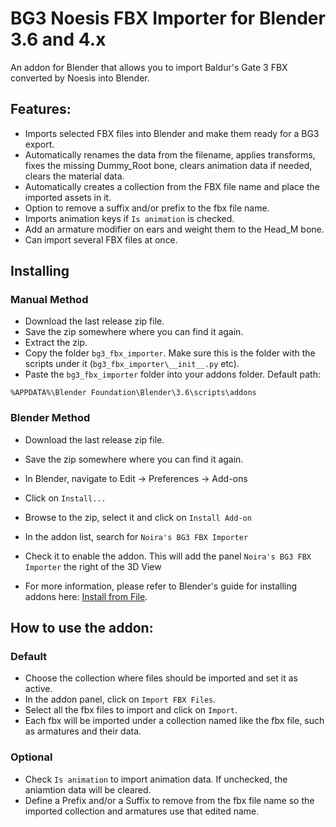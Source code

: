 # BG3 Noesis FBX Importer for Blender 3.6 and 4.x

An addon for Blender that allows you to import Baldur's Gate 3 FBX converted by Noesis into Blender.

## Features:  
* Imports selected FBX files into Blender and make them ready for a BG3 export.
* Automatically renames the data from the filename, applies transforms, fixes the missing Dummy_Root bone, clears animation data if needed, clears the material data.
* Automatically creates a collection from the FBX file name and place the imported assets in it.
* Option to remove a suffix and/or prefix to the fbx file name.
* Imports animation keys if `Is animation` is checked.
* Add an armature modifier on ears and weight them to the Head_M bone.
* Can import several FBX files at once.

## Installing

### Manual Method  
* Download the last release zip file.
* Save the zip somewhere where you can find it again.
* Extract the zip.
* Copy the folder `bg3_fbx_importer`. Make sure this is the folder with the scripts under it (`bg3_fbx_importer\__init__.py` etc).
* Paste the `bg3_fbx_importer` folder into your addons folder. Default path:
```
%APPDATA%\Blender Foundation\Blender\3.6\scripts\addons
```
### Blender Method

* Download the last release zip file.
* Save the zip somewhere where you can find it again.
* In Blender, navigate to Edit -> Preferences -> Add-ons
* Click on `Install...`
* Browse to the zip, select it and click on `Install Add-on`
* In the addon list, search for `Noira's BG3 FBX Importer`
* Check it to enable the addon. This will add the panel `Noira's BG3 FBX Importer` the right of the 3D View

* For more information, please refer to Blender's guide for installing addons here: [Install from File](https://docs.blender.org/manual/en/latest/editors/preferences/addons.html).

## How to use the addon:

### Default
* Choose the collection where files should be imported and set it as active.
* In the addon panel, click on `Import FBX Files`.
* Select all the fbx files to import and click on `Import`.
* Each fbx will be imported under a collection named like the fbx file, such as armatures and their data.

### Optional
* Check `Is animation` to import animation data. If unchecked, the aniamtion data will be cleared.
* Define a Prefix and/or a Suffix to remove from the fbx file name so the imported collection and armatures use that edited name.


